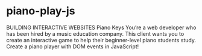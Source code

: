 # piano-play-js

BUILDING INTERACTIVE WEBSITES
Piano Keys
You’re a web developer who has been hired by a music education company. 
This client wants you to create an interactive game to help their beginner-level piano students study. 
Create a piano player with DOM events in JavaScript!
